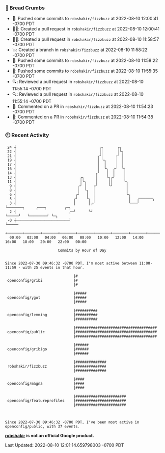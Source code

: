 ### 🍞 Bread Crumbs

 * 🚢: Pushed some commits to `robshakir/fizzbuzz` at 2022-08-10 12:00:41 -0700 PDT
 * ✍🏼: Created a pull request in `robshakir/fizzbuzz` at 2022-08-10 12:00:41 -0700 PDT
 * ✍🏼: Created a pull request in `robshakir/fizzbuzz` at 2022-08-10 11:58:57 -0700 PDT
 * 💥: Created a branch in `robshakir/fizzbuzz` at 2022-08-10 11:58:22 -0700 PDT
 * 🚢: Pushed some commits to `robshakir/fizzbuzz` at 2022-08-10 11:58:22 -0700 PDT
 * 🚢: Pushed some commits to `robshakir/fizzbuzz` at 2022-08-10 11:55:35 -0700 PDT
 * 🔍: Reviewed a pull request in  `robshakir/fizzbuzz` at 2022-08-10 11:55:14 -0700 PDT
 * 🔍: Reviewed a pull request in  `robshakir/fizzbuzz` at 2022-08-10 11:55:14 -0700 PDT
 * 💬: Commented on a PR in  `robshakir/fizzbuzz` at 2022-08-10 11:54:23 -0700 PDT
 * 💬: Commented on a PR in  `robshakir/fizzbuzz` at 2022-08-10 11:54:38 -0700 PDT

### 🕘 Recent Activity
```
 24 ┼                                      ╭╮      ╭╮
 22 ┤                                      ││      │╰╮
 21 ┤                                     ╭╯│     ╭╯ │
 19 ┤                                     │ ╰╮    │  │
 17 ┤                                     │  │    │  │
 16 ┤                                     │  ╰╮  ╭╯  ╰╮
 14 ┤                                    ╭╯   │  │    │
 13 ┤                             ╭╮     │    ╰╮╭╯    │
 11 ┤                             │╰╮    │     ││     ╰╮
  9 ┤                            ╭╯ │   ╭╯     ╰╯      │
  8 ┤                            │  ╰╮  │              │
  6 ┤                           ╭╯   │  │              ╰╮
  5 ┤                          ╭╯    ╰╮ │               │   ╭──────╮
  3 ┤                          │      │╭╯               ╰───╯      ╰───────╮     ╭───╮        ╭─╮
  2 ┤                        ╭─╯      ╰╯                                   ╰─────╯   ╰────────╯ ╰─╮
 -0 ┼────────────────────────╯                                                                    ╰─────
    +───────+───────+───────+───────+───────+───────+───────+───────+───────+───────+───────+───────+────
  00:00   02:00   04:00   06:00   08:00   10:00   12:00   14:00   16:00   18:00   20:00   22:00   00:00   

						Commits by Hour of Day


Since 2022-07-30 09:46:32 -0700 PDT, I'm most active between 11:00-11:59 - with 25 events in that hour.

```



```
                               |#
 openconfig/gribi              |#
                               |#

                               |#####
 openconfig/ygot               |#####
                               |#####

                               |##########
 openconfig/lemming            |##########
                               |##########

                               |#####################################
 openconfig/public             |#####################################
                               |#####################################

                               |######
 openconfig/gribigo            |######
                               |######

                               |##############
 robshakir/fizzbuzz            |##############
                               |##############

                               |####
 openconfig/magna              |####
                               |####

                               |#######################
 openconfig/featureprofiles    |#######################
                               |#######################



Since 2022-07-30 09:46:32 -0700 PDT, I've been most active in openconfig/public, with 37 events.

```
**[robshakir](mailto:robjs@google.com) is not an official Google product.**  


Last Updated: 2022-08-10 12:01:14.659798003 -0700 PDT
